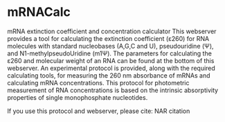 # mRNACalc
mRNA extinction coefficient and concentration calculator
This webserver provides a tool for calculating the extinction coefficient (ε260) for RNA molecules with standard nucleobases (A,G,C and U), pseudouridine (Ψ), and N1-methylpseudoUridine (m1Ψ).
The parameters for calculating the ε260 and molecular weight of an RNA can be found at the bottom of this webserver.
An experimental protocol is provided, along with the required calculating tools, for measuring the 260 nm absorbance of mRNAs and calculating mRNA concentrations.
This protocol for photometric measurement of RNA concentrations is based on the intrinsic absorptivity properties of single monophosphate nucleotides.

If you use this protocol and webserver, please cite: NAR citation
